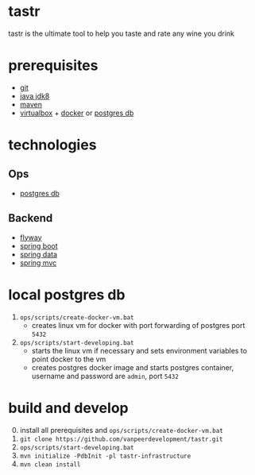 # tastr
tastr is the ultimate tool to help you taste and rate any wine you drink

# prerequisites
- [git](https://git-scm.com/)
- [java jdk8](http://www.oracle.com/technetwork/java/javase/downloads/jdk8-downloads-2133151.html) 
- [maven](https://maven.apache.org/)
- [virtualbox](https://www.virtualbox.org/) + [docker](https://www.docker.com/) or [postgres db](https://www.postgresql.org/) 

# technologies
## Ops
- [postgres db](https://www.postgresql.org/)

## Backend
- [flyway](https://flywaydb.org/)
- [spring boot](http://projects.spring.io/spring-boot/)
- [spring data](http://projects.spring.io/spring-data/)
- [spring mvc](http://docs.spring.io/spring/docs/current/spring-framework-reference/html/mvc.html)

# local postgres db
1. `ops/scripts/create-docker-vm.bat`
    - creates linux vm for docker with port forwarding of postgres port `5432`
2. `ops/scripts/start-developing.bat`
    - starts the linux vm if necessary and sets environment variables to point docker to the vm
    - creates postgres docker image and starts postgres container, username and password are `admin`, port `5432`

# build and develop
0. install all prerequisites and `ops/scripts/create-docker-vm.bat`
1. `git clone https://github.com/vanpeerdevelopment/tastr.git`
2. `ops/scripts/start-developing.bat`
3. `mvn initialize -PdbInit -pl tastr-infrastructure`
4. `mvn clean install`
